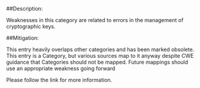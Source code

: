 ##Description:

Weaknesses in this category are related to errors in the management of cryptographic keys.



##Mitigation:


This entry heavily overlaps other categories and has been marked obsolete.
This entry is a Category, but various sources map to it anyway despite CWE guidance that Categories should not be mapped. Future mappings should use an appropriate weakness going forward

Please follow the link for more information.
